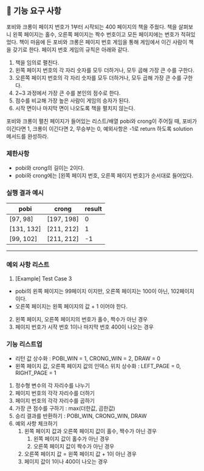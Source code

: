 ## 🚀 기능 요구 사항

포비와 크롱이 페이지 번호가 1부터 시작되는 400 페이지의 책을 주웠다. 책을 살펴보니 왼쪽 페이지는 홀수, 오른쪽 페이지는 짝수 번호이고 모든 페이지에는 번호가 적혀있었다. 책이 마음에 든 포비와 크롱은 페이지 번호 게임을 통해 게임에서 이긴 사람이 책을 갖기로 한다. 페이지 번호 게임의 규칙은 아래와 같다.

1. 책을 임의로 펼친다.
2. 왼쪽 페이지 번호의 각 자리 숫자를 모두 더하거나, 모두 곱해 가장 큰 수를 구한다.
3. 오른쪽 페이지 번호의 각 자리 숫자를 모두 더하거나, 모두 곱해 가장 큰 수를 구한다.
4. 2~3 과정에서 가장 큰 수를 본인의 점수로 한다.
5. 점수를 비교해 가장 높은 사람이 게임의 승자가 된다.
6. 시작 면이나 마지막 면이 나오도록 책을 펼치지 않는다.

포비와 크롱이 펼친 페이지가 들어있는 리스트/배열 pobi와 crong이 주어질 때, 포비가 이긴다면 1, 크롱이 이긴다면 2, 무승부는 0, 예외사항은 -1로 return 하도록 solution 메서드를 완성하라.

### 제한사항

- pobi와 crong의 길이는 2이다.
- pobi와 crong에는 [왼쪽 페이지 번호, 오른쪽 페이지 번호]가 순서대로 들어있다.

### 실행 결과 예시

| pobi | crong | result |
| --- | --- | --- |
| [97, 98] | [197, 198] | 0 |
| [131, 132] | [211, 212] | 1 |
| [99, 102] | [211, 212] | -1 |

--------
### 예외 사항 리스트
1. [Example] Test Case 3
- pobi의 왼쪽 페이지는 99페이지 이지만, 오른쪽 페이지는 100이 아닌, 102페이지이다.
- 오른쪽 페이지는 왼쪽 페이지의 값 + 1 이어야 한다.

2. 왼쪽 페이지, 오른쪽 페이지의 번호가 홀수, 짝수가 아닌 경우
3. 페이지 번호가 시작 번호 1이나 마지막 번호 400이 나오는 경우

### 기능 리스트업
- 리턴 값 상수화 : POBI_WIN = 1, CRONG_WIN = 2, DRAW = 0
- 왼쪽 페이지 값, 오른쪽 페이지 값의 인덱스 위치 상수화 : LEFT_PAGE = 0, RIGHT_PAGE = 1

1. 정수형 변수의 각 자리수를 나누기
2. 페이지 번호의 각각 자리수를 더하기
3. 페이지 번호의 각각 자리수를 곱하기
4. 가장 큰 점수를 구하기 : max(더한값, 곱한값)
5. 승리 결과를 반환하기 : POBI_WIN, CRONG_WIN, DRAW
6. 예외 사항 체크하기
   1. 왼쪽 페이지 값과 오른쪽 페이지 값이 홀수, 짝수가 아닌 경우
      1. 왼쪽 페이지 값이 홀수가 아닌 경우
      2. 오른쪽 페이지 값이 짝수가 아닌 경우
   2. 오른쪽 페이지 값 = 왼쪽 페이지 값 + 1이 아닌 경우
   3. 페이지 값이 1이나 400이 나오는 경우
